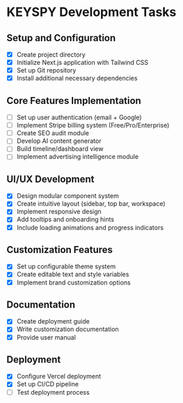 # KEYSPY Development Tasks

## Setup and Configuration
- [x] Create project directory
- [x] Initialize Next.js application with Tailwind CSS
- [x] Set up Git repository
- [x] Install additional necessary dependencies

## Core Features Implementation
- [ ] Set up user authentication (email + Google)
- [ ] Implement Stripe billing system (Free/Pro/Enterprise)
- [ ] Create SEO audit module
- [ ] Develop AI content generator
- [ ] Build timeline/dashboard view
- [ ] Implement advertising intelligence module

## UI/UX Development
- [x] Design modular component system
- [x] Create intuitive layout (sidebar, top bar, workspace)
- [x] Implement responsive design
- [x] Add tooltips and onboarding hints
- [x] Include loading animations and progress indicators

## Customization Features
- [x] Set up configurable theme system
- [x] Create editable text and style variables
- [x] Implement brand customization options

## Documentation
- [x] Create deployment guide
- [x] Write customization documentation
- [x] Provide user manual

## Deployment
- [x] Configure Vercel deployment
- [x] Set up CI/CD pipeline
- [ ] Test deployment process
